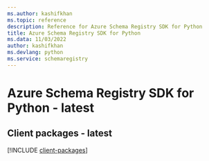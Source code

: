 ```yaml
---
ms.author: kashifkhan
ms.topic: reference
description: Reference for Azure Schema Registry SDK for Python
title: Azure Schema Registry SDK for Python
ms.data: 11/03/2022
author: kashifkhan
ms.devlang: python
ms.service: schemaregistry
---
```

# Azure Schema Registry SDK for Python - latest

## Client packages - latest
[!INCLUDE [client-packages](schema-registry-client-index.md)]